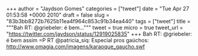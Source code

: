
+++
author = "Jaydson Gomes"
categories = ["tweet"]
date = "Tue Apr 27 01:53:58 +0000 2010"
draft = false
slug = "83b3bb8272b7625b11ea4f964c853c91b34ea440"
tags = ["tweet"]
title = """Bah RT: @griebeler: é bem..."""
tweet = true
micro = true
tweet_url = "https://twitter.com/jaydson/status/12919025835"
+++
Bah RT: @griebeler: é bem assim =P RT @patricia_siq: Especial pros gaúchos:  http://www.omagia.com/imagens/karaoque_gaucho.swf
